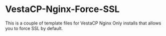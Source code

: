 # VestaCP-Nginx-Force-SSL
This is a couple of template files for VestaCP Nginx Only installs that allows you to force SSL by default. 
